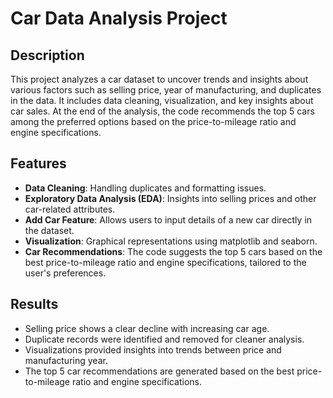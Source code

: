 # Car Data Analysis Project

## Description
This project analyzes a car dataset to uncover trends and insights about various factors such as selling price, year of manufacturing, and duplicates in the data. It includes data cleaning, visualization, and key insights about car sales. At the end of the analysis, the code recommends the top 5 cars among the preferred options based on the price-to-mileage ratio and engine specifications.

## Features
- **Data Cleaning**: Handling duplicates and formatting issues.
- **Exploratory Data Analysis (EDA)**: Insights into selling prices and other car-related attributes.
- **Add Car Feature**: Allows users to input details of a new car directly in the dataset.
- **Visualization**: Graphical representations using matplotlib and seaborn.
- **Car Recommendations**: The code suggests the top 5 cars based on the best price-to-mileage ratio and engine specifications, tailored to the user's preferences.

## Results
- Selling price shows a clear decline with increasing car age.
- Duplicate records were identified and removed for cleaner analysis.
- Visualizations provided insights into trends between price and manufacturing year.
- The top 5 car recommendations are generated based on the best price-to-mileage ratio and engine specifications.


